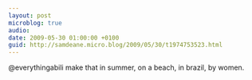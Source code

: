 ```yaml
---
layout: post
microblog: true
audio: 
date: 2009-05-30 01:00:00 +0100
guid: http://samdeane.micro.blog/2009/05/30/t1974753523.html
---
```

@everythingabili make that in summer, on a beach, in brazil, by women.
